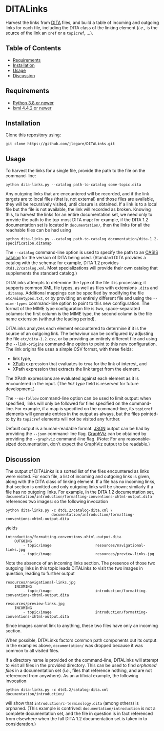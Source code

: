# DITALinks

Harvest the links from [DITA](https://www.oasis-open.org/committees/tc_home.php?wg_abbrev=dita) files, and build a table of incoming and outgoing links for each file, including the DITA class of the linking element (_i.e._, is the source of the link an `xref` or a `topicref`, ...).

## Table of Contents

* [Requirements](#requirements)
* [Installation](#installation)
* [Usage](#usage)
* [Discussion](#discussion)

## Requirements

* [Python 3.8 or newer](https://www.python.org/downloads/)
* [lxml 4.4.2 or newer](https://lxml.de)

## Installation

Clone this repository using:
```
git clone https://github.com/jlegare/DITALinks.git
```

## Usage

To harvest the links for a single file, provide the path to the file on the command-line:
```
python dita-links.py --catalog path-to-catalog some-topic.dita
```
Any outgoing links that are encountered will be recorded, and if the link targets are to local files (that is, not external) and those files are available, they will be recursively visited, until closure is obtained. If a link is to a local file but the file is not available, the link will recorded as broken. Knowing this, to harvest the links for an entire documentation set, we need only to provide the path to the top-most DITA map: for example, if the DITA 1.2 documentation set is located in `documentation/`, then the links for all the reachable files can be had using
```
python dita-links.py --catalog path-to-catalog documentation/dita-1.2-specification.ditamap
```

The `--catalog` command-line option is used to specify the path to an [OASIS catalog](https://www.oasis-open.org/committees/download.php/14810/xml-catalogs.pdf) for the version of DITA being used. (Standard DITA provides a catalog with the schema: for example, DITA 1.2 provides `dtd1.2/catalog.xml`. Most specializations will provide their own catalog that supplements the standard catalog.)

DITALinks attempts to determine the type of the file it is processing; it supports common XML file types, as well as files with extensions `.dita` and `.ditamap`. Additional mappings can be specified by modifying the file `etc/mimetypes.txt`, or by providing an entirely different file and using the `--mime-types` command-line option to point to this new configuration. The format of the MIME type configuration file is two, space-separated columns: the first column is the MIME type, the second column is the file name extension (without the leading period). 

DITALinks analyzes each element encountered to determine if it is the source of an outgoing link. The behaviour can be configured by adjusting the file `etc/dita-1.2.csv`, or by providing an entirely different file and using the `--link-origins` command-line option to point to this new configuration. The link origins file uses a simple CSV format, with three fields:

* link type,
* [XPath](https://www.w3.org/TR/1999/REC-xpath-19991116/) expression that evaluates to `true` for the link of interest, and
* XPath expression that extracts the link target from the element.

The XPath expressions are evaluated against each element as it is encountered in the input. (The _link type_ field is reserved for future development.)

The `--no-follow` command-line option can be used to limit output: when specified, links will only be followed for files specified on the command-line. For example, if a map is specified on the command-line, its `topicref` elements will generate entries in the output as always, but the files pointed-to by its `topicref` elements will not be visited any further.

Default output is a human-readable format. [JSON](https://www.json.org/json-en.html) output can be had by providing the `--json` command-line flag. [GraphViz](https://graphviz.gitlab.io) can be obtained by providing the `--graphviz` command-line flag. (Note: For any reasonable-sized documentation, don't expect the GraphViz output to be readable.)

## Discussion

The output of DITALinks is a sorted list of the files encountered as links were visited. For each file, a list of incoming and outgoing links is given, along with the DITA class of linking element. If a file has no incoming links, that section is omitted and only outgoing links will be shown; similarly if a file has no outgoing links. For example, in the DITA 1.2 documentation set, `documentation/introduction/formatting-conventions-xhtml-output.dita` references two images: so the following invocation
```
python dita-links.py -c dtd1.2/catalog-dita.xml \
                     documentation/introduction/formatting-conventions-xhtml-output.dita 
```
yields
```
introduction/formatting-conventions-xhtml-output.dita
    OUTGOING
        - topic/image                    resources/navigational-links.jpg
        - topic/image                    resources/preview-links.jpg
```
Note the absence of an incoming links section. The presence of those two outgoing links in this topic leads DITALinks to visit the two images in question, leading to further output
```
resources/navigational-links.jpg
    INCOMING
        - topic/image                    introduction/formatting-conventions-xhtml-output.dita

resources/preview-links.jpg
    INCOMING
        - topic/image                    introduction/formatting-conventions-xhtml-output.dita
```
Since images cannot link to anything, these two files have only an incoming section. 

When possible, DITALinks factors common path components out its output: in the examples above, `documentation/` was dropped because it was common to all visited files.

If a directory name is provided on the command-line, DITALinks will attempt to visit all files in the provided directory. This can be used to find _orphaned files_ in a documentation set (_i.e._, files that reference nothing, and are not referenced from anywhere). As an artificial example, the following invocation
```
python dita-links.py -c dtd1.2/catalog-dita.xml documentation/introduction/
```
will show that `introduction/c-terminology.dita` (among others) is orphaned. (This example is contrived: `documentation/introduction` is not a complete documentation set, and the file in question is in fact referenced from elsewhere when the full DITA 1.2 documentation set is taken in to consideration.)
